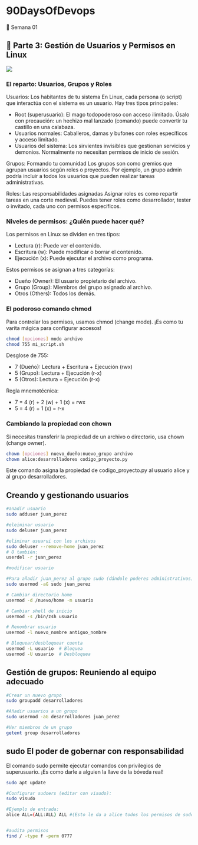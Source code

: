 # 90DaysOfDevops
🚀 Semana 01

## 🐧 Parte 3: Gestión de Usuarios y Permisos en Linux

![](https://i.imgur.com/yxNrpKJ.png)

### El reparto: Usuarios, Grupos y Roles
Usuarios: Los habitantes de tu sistema
En Linux, cada persona (o script) que interactúa con el sistema es un usuario. Hay tres tipos principales:

- Root (superusuario): El mago todopoderoso con acceso ilimitado. Úsalo con precaución: un hechizo mal lanzado (comando) puede convertir tu castillo en una calabaza.
- Usuarios normales: Caballeros, damas y bufones con roles específicos y acceso limitado.
- Usuarios del sistema: Los sirvientes invisibles que gestionan servicios y demonios. Normalmente no necesitan permisos de inicio de sesión.

Grupos: Formando tu comunidad
Los grupos son como gremios que agrupan usuarios según roles o proyectos. Por ejemplo, un grupo admin podría incluir a todos los usuarios que pueden realizar tareas administrativas.

Roles: Las responsabilidades asignadas
Asignar roles es como repartir tareas en una corte medieval. Puedes tener roles como desarrollador, tester o invitado, cada uno con permisos específicos.


### Niveles de permisos: ¿Quién puede hacer qué?
Los permisos en Linux se dividen en tres tipos:
- Lectura (r): Puede ver el contenido.
- Escritura (w): Puede modificar o borrar el contenido.
- Ejecución (x): Puede ejecutar el archivo como programa.

Estos permisos se asignan a tres categorías:
- Dueño (Owner): El usuario propietario del archivo.
- Grupo (Group): Miembros del grupo asignado al archivo.
- Otros (Others): Todos los demás.

### El poderoso comando chmod
Para controlar los permisos, usamos chmod (change mode). ¡Es como tu varita mágica para configurar accesos!

```bash
chmod [opciones] modo archivo
chmod 755 mi_script.sh
```

Desglose de 755:
- 7 (Dueño): Lectura + Escritura + Ejecución (rwx)
- 5 (Grupo): Lectura + Ejecución (r-x)
- 5 (Otros): Lectura + Ejecución (r-x)

Regla mnemotécnica:
- 7 = 4 (r) + 2 (w) + 1 (x) = rwx
- 5 = 4 (r) + 1 (x) = r-x

### Cambiando la propiedad con chown
Si necesitas transferir la propiedad de un archivo o directorio, usa chown (change owner).

```bash
chown [opciones] nuevo_dueño:nuevo_grupo archivo
chown alice:desarrolladores codigo_proyecto.py
```

Este comando asigna la propiedad de codigo_proyecto.py al usuario alice y al grupo desarrolladores.


## Creando y gestionando usuarios
```bash
#anadir usuario
sudo adduser juan_perez

#eleiminar usuario
sudo deluser juan_perez

#eliminar usuarui con los archivos
sudo deluser --remove-home juan_perez
# O también:
userdel -r juan_perez

#modificar usuario

#Para añadir juan_perez al grupo sudo (dándole poderes administrativos):
sudo usermod -aG sudo juan_perez

# Cambiar directorio home
usermod -d /nuevo/home -m usuario

# Cambiar shell de inicio
usermod -s /bin/zsh usuario

# Renombrar usuario
usermod -l nuevo_nombre antiguo_nombre

# Bloquear/desbloquear cuenta
usermod -L usuario  # Bloquea
usermod -U usuario  # Desbloquea
```

## Gestión de grupos: Reuniendo al equipo adecuado
```bash
#Crear un nuevo grupo
sudo groupadd desarrolladores

#Añadir usuarios a un grupo
sudo usermod -aG desarrolladores juan_perez

#Ver miembros de un grupo
getent group desarrolladores
```

## sudo El poder de gobernar con responsabilidad
El comando sudo permite ejecutar comandos con privilegios de superusuario. ¡Es como darle a alguien la llave de la bóveda real!

```bash
sudo apt update

#Configurar sudoers (editar con visudo):
sudo visudo

#Ejemplo de entrada:
alice ALL=(ALL:ALL) ALL #(Esto le da a alice todos los permisos de sudo).


#audita permisos
find / -type f -perm 0777
```